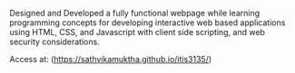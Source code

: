 Designed and Developed a fully functional webpage while learning programming concepts for developing interactive web based applications using HTML, CSS, and Javascript with client side scripting, and web security considerations.

Access at: (https://sathvikamuktha.github.io/itis3135/)
